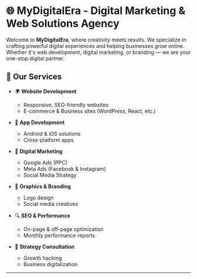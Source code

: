 # 🌐 MyDigitalEra - Digital Marketing & Web Solutions Agency

Welcome to **MyDigitalEra**, where creativity meets results. We specialize in crafting powerful digital experiences and helping businesses grow online. Whether it's web development, digital marketing, or branding — we are your one-stop digital partner.

## 🚀 Our Services

- 🌍 **Website Development**
  - Responsive, SEO-friendly websites
  - E-commerce & Business sites (WordPress, React, etc.)
  
- 📱 **App Development**
  - Android & iOS solutions
  - Cross-platform apps
  
- 📣 **Digital Marketing**
  - Google Ads (PPC)
  - Meta Ads (Facebook & Instagram)
  - Social Media Strategy
  
- 🎨 **Graphics & Branding**
  - Logo design
  - Social media creatives
  
- 🔍 **SEO & Performance**
  - On-page & off-page optimization
  - Monthly performance reports
  
- 🧠 **Strategy Consultation**
  - Growth hacking
  - Business digitalization

---
